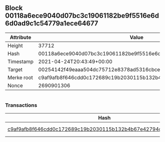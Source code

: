 ## Block 00118a6ece9040d07bc3c19061182be9f5516e6d6d0ad9c1c54779a1ece64677

Attribute | Value
--- | ---
Height | 37712
Hash | 00118a6ece9040d07bc3c19061182be9f5516e6d6d0ad9c1c54779a1ece64677
Timestamp | 2021-04-24T20:43:49+00:00
Target | 00254142f49eaaa504dc75712e8378ad5316cbcead634704b3734b6271167cc4
Merke root | c9af9afb8f646cdd0c172689c19b2030115b132b4b67e42794cb16090e55f193
Nonce | 2690901306

```

```

### Transactions

Hash | Amount
--- | ---
[c9af9afb8f646cdd0c172689c19b2030115b132b4b67e42794cb16090e55f193](c9af9afb8f646cdd0c172689c19b2030115b132b4b67e42794cb16090e55f193.md) | 10.00000000 SKEPTI 
